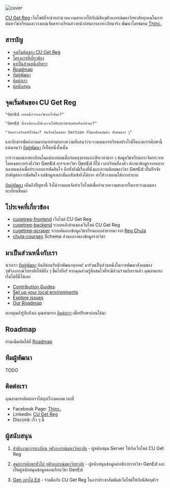 ![cover](https://user-images.githubusercontent.com/33742791/142388797-fa14bcfa-b01e-45ab-a271-bfdeeb26285f.png)

<!--- insert badge here --->

[CU Get Reg](https://cugetreg.com) เว็บไซต์ที่จะช่วยอำนวยความสะดวกให้กับนิสิตจุฬาลงกรณ์มหาวิทยาลัยทุกคนในการค้นหาวิชาเรียนและวางแผนจัดตารางเรียนล่วงหน้าก่อนการลงทะเบียนจริง พัฒนาโดยชมรม [Thinc.](https://thinc.in.th)

## สารบัญ

- [จุดเริ่มต้นของ CU Get Reg](#beginning-of-cu-get-reg)
- [โครงการที่เกี่ยวข้อง](#related-repositories)
- [มาเป็นส่วนหนึ่งกับเรา](#contribution)
- [Roadmap](#roadmap)
- [ทีมผู้พัฒนา](#developers)
- [ติดต่อเรา](#contacts)
- [ผู้สนับสนุน](#sponsors)

<div id="beginning-of-cu-get-reg"></div>

## จุดเริ่มต้นของ CU Get Reg

    "GenEd เทอมนี้เราจะลงวิชาอะไรดีนะ?"

    "GenEd ที่เราเลือกลงไปเวลาจะไปทับกับวิชาบังคับหรือเปล่านะ?"

    "จัดตารางเรียนยังไรดีนะ? วันเรียนในแต่ละ Section ก็ไม่เหมือนกันอีก สับสนมาก ๆ"

และอีกสารพัดคำถามมากมายท่ามกลางความสับสนว่าจะวางแผนการเรียนอย่างไรดีในภาคการศึกษานี้ แน่นอนว่า [ทีมผู้พัฒนา](#developers) ก็เป็นหนึ่งในนั้น

การวางแผนลงทะเบียนในแต่ละเทอมเมื่อก่อนยุ่งยากและเสียเวลามาก ๆ ข้อมูลวิชาเรียนกระจัดกระจาย โดยเฉพาะอย่างยิ่งวิชา GenEd การจะหาวิชา GenEd ที่ใช่ เวลาเรียนที่ลงตัว ต้องหาข้อมูลจากหลากหลายแหล่งเพื่อประกอบการตัดสินใจ อีกทั้งยังมีเรื่องที่นั่งและความนิยมของวิชา GenEd เป็นปัจจัยสำคัญต่อการตัดสินใจ แต่ข้อมูลเหล่านั้นกลับเข้าถึงได้ยาก ทำให้วางแผนได้ยากลำบาก

[ทีมผู้พัฒนา](#developers) เห็นถึงปัญหานี้ จึงได้วางแผนจัดทำเว็บไซต์เพื่ออำนวยความสะดวกในการวางแผนลงทะเบียนขึ้นมา

<div id="related-repositories"></div>

## โปรเจคที่เกี่ยวข้อง

- [cugetreg-frontend](https://github.com/thinc-org/cugetreg-frontend) เว็บไซต์ CU Get Reg
- [cugetreg-backend](https://github.com/thinc-org/cugetreg-backend) ระบบหลังบ้านของเว็บไซต์ CU Get Reg
- [cugetreg-scraper](https://github.com/thinc-org/cugetreg-scraper) ระบบคัดลอกข้อมูลวิชาเรียนแบบสาธารณะจาก [Reg Chula](https://cas.reg.chula.ac.th/cu/cs/QueryCourseScheduleNew/index.html)
- [chula-courses](https://github.com/thinc-org/chula-courses) Schema ส่วนกลางของข้อมูลรายวิชา

<div id="contribution"></div>

## มาเป็นส่วนหนึ่งกับเรา

พวกเรา [ทีมผู้พัฒนา](#developers) ยินดีต้อนรับนักพัฒนาทุกคน! มาร่วมเป็นส่วนหนึ่งในการพัฒนาสังคมของจุฬาลงกรณ์วิทยาลัยให้ดียิ่ง ๆ ขึ้นไปอีก! หากคุณส่วนรู้สึกสนใจที่จะมีส่วนร่วมกับเราแล้ว คุณสามารถเริ่มได้ที่นี่ได้เลย

- [Contribution Guides](#https://github.com/thinc-org/cugetreg-frontend/wiki/Contribution-Guides)
- [Set up your local environments](https://github.com/thinc-org/cugetreg-frontend/wiki/Contribution-Guides)
- [Explore issues](https://github.com/thinc-org/cugetreg-frontend/issues)
- [Our Roadmap](https://github.com/thinc-org/cugetreg-frontend/wiki/Contribution-Guides)

หากคุณยังรู้สึกลังเล คุณสามารถ [ติดต่อเรา](#contacts) เพื่อปรึกษาก่อนได้นะ

<div id="roadmap"></div>

## Roadmap

อ่านเพิ่มเติมได้ที่ [Roadmap](https://github.com/thinc-org/cugetreg-frontend/wiki/Contribution-Guides)

<div id="developers"></div>

## ทีมผู้พัฒนา

TODO

<div id="contacts"></div>

## ติดต่อเรา

คุณสามารถติดต่อเราได้ทุกเรื่องตลอดเวลาที่

- Facebook Page: [Thinc.](https://www.facebook.com/ThailandIncubator)
- LinkedIn: [CU Get Reg](https://www.linkedin.com/company/cugetreg)
- Discord: เร็ว ๆ นี้

<div id="sponsors"></div>

## ผู้สนับสนุน

1. [สำนักงานการทะเบียน จุฬาลงกรณ์มหาวิทยาลัย](https://www.reg.chula.ac.th) - ผู้สนับสนุน Server ให้กับเว็บไซต์ CU Get Reg

2. [ศูนย์การศึกษาทั่วไป จุฬาลงกรณ์มหาวิทยาลัย](https://www.gened.chula.ac.th) - ผู้สนับสนุนข้อมูลคำอธิบายรายวิชา GenEd และเป็นผู้สนับสนุนข้อมูลตอนเรียนวิชา GenEd

3. [Gen อย่าได้ Ed](https://www.facebook.com/genedahs) - ร่วมมือกับ CU Get Reg ในการประชาสัมพันธ์เว็บไซต์ให้กับนิสิตจุฬาฯ
